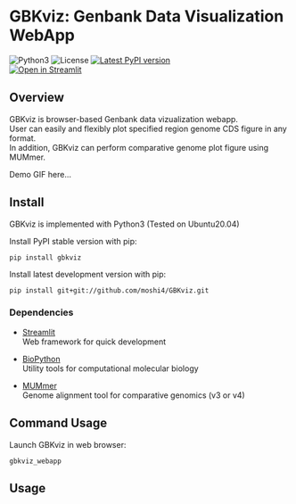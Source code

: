# GBKviz: Genbank Data Visualization WebApp

![Python3](https://img.shields.io/badge/Language-Python3-steelblue)
![License](https://img.shields.io/badge/License-MIT-steelblue)
[![Latest PyPI version](https://img.shields.io/pypi/v/gbkviz.svg)](https://pypi.python.org/pypi/gbkviz)  
[![Open in Streamlit](https://static.streamlit.io/badges/streamlit_badge_black_white.svg)](https://share.streamlit.io/moshi4/gbkviz/main/src/gbkviz/gbkviz_webapp.py)

## Overview

GBKviz is browser-based Genbank data vizualization webapp.  
User can easily and flexibly plot specified region genome CDS figure in any format.  
In addition, GBKviz can perform comparative genome plot figure using MUMmer.  

Demo GIF here...

## Install

GBKviz is implemented with Python3 (Tested on Ubuntu20.04)

Install PyPI stable version with pip:

    pip install gbkviz

Install latest development version with pip:

    pip install git+git://github.com/moshi4/GBKviz.git

### Dependencies

- [Streamlit](https://streamlit.io/)  
  Web framework for quick development

- [BioPython](https://github.com/biopython/biopython)  
  Utility tools for computational molecular biology

- [MUMmer](https://github.com/mummer4/mummer)  
  Genome alignment tool for comparative genomics (v3 or v4)
  
## Command Usage

Launch GBKviz in web browser:

    gbkviz_webapp

## Usage
